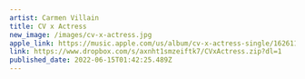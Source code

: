 ```yaml
---
artist: Carmen Villain
title: CV x Actress
new_image: /images/cv-x-actress.jpg
apple_link: https://music.apple.com/us/album/cv-x-actress-single/1626112689
link: https://www.dropbox.com/s/axnht1smzeiftk7/CVxActress.zip?dl=1
published_date: 2022-06-15T01:42:25.489Z
---
```


